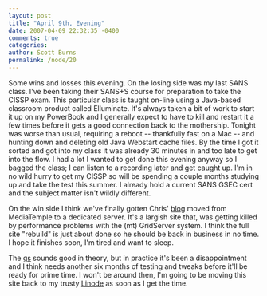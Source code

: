 ```yaml
---
layout: post
title: "April 9th, Evening"
date: 2007-04-09 22:32:35 -0400
comments: true
categories: 
author: Scott Burns
permalink: /node/20
---
```


Some wins and losses this evening.  On the losing side was my last SANS class.
I've been taking their SANS+S course for preparation to take the CISSP exam.
This particular class is taught on-line using a Java-based classroom product
called Elluminate.  It's always taken a bit of work to start it up on my
PowerBook and I generally expect to have to kill and restart it a few times
before it gets a good connection back to the mothership.  Tonight was worse
than usual, requiring a reboot -- thankfully fast on a Mac -- and hunting down
and deleting old Java Webstart cache files.   By the time I got it sorted and
got into my class it was already 30 minutes in and too late to get into the
flow.  I had a lot I wanted to get done this evening anyway so I bagged the
class; I can listen to a recording later and get caught up.   I'm in no wild
hurry to get my CISSP so will be spending a couple months studying up and take
the test this summer.  I already hold a current SANS GSEC cert and the subject
matter isn't wildly different.

On the win side I think we've finally gotten Chris'
[blog](http://www.chrisabraham.com) moved from MediaTemple to a dedicated
server.  It's a largish site that, was getting killed by performance problems
with the (mt) GridServer system.   I think the full site "rebuild" is just
about done so he should be back in business in no time.  I hope it finishes
soon, I'm tired and want to sleep.

The [gs](http://www.mediatemple.net/webhosting/gs/) sounds good in theory, but
in practice it's been a disappointment and I think needs another six months of
testing and tweaks before it'll be ready for prime time.  I won't be around
then, I'm going to be moving this site back to my trusty
[Linode](http://www.linode.com) as soon as I get the time.
